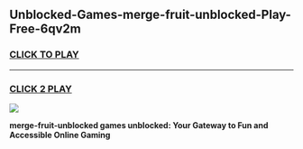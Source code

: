 
## Unblocked-Games-merge-fruit-unblocked-Play-Free-6qv2m
<h3>
<a href="https://premium76.site?title=merge-fruit-unblocked&ref=18A1">CLICK TO PLAY</a></h3>
<hr>

<h3>
<a href="https://premium76.site?title=merge-fruit-unblocked&ref=18A1">CLICK 2 PLAY</a>
  
</h3>

<a href="https://premium76.site?title=merge-fruit-unblocked&ref=18A1"><img src="https://clearcache.store/games.png"></a>


**merge-fruit-unblocked games unblocked: Your Gateway to Fun and Accessible Online Gaming**
